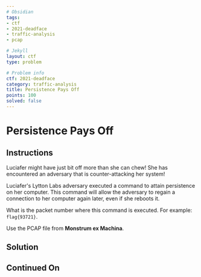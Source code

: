 ```yaml
---
# Obsidian
tags:
- ctf
- 2021-deadface
- traffic-analysis
- pcap

# Jekyll
layout: ctf
type: problem

# Problem info
ctf: 2021-deadface
category: traffic-analysis
title: Persistence Pays Off
points: 100
solved: false
---
```


# Persistence Pays Off

## Instructions

Luciafer might have just bit off more than she can chew! She has encountered an adversary that is counter-attacking her system!

Luciafer's Lytton Labs adversary executed a command to attain persistence on her computer. This command will allow the adversary to regain a connection to her computer again later, even if she reboots it.

What is the packet number where this command is executed. For example: `flag{93721}`.

Use the PCAP file from **Monstrum ex Machina**.

## Solution



## Continued On


